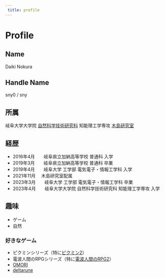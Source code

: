 ```yaml
---
 title: profile
---
```

<div style={{ textAlign: 'center' }}>

# Profile

</div>

## Name 
Daiki Nokura

## Handle Name
sny0 / sny

## 所属
岐阜大学大学院 [自然科学技術研究科](https://gnst.gifu-u.ac.jp/) 知能理工学専攻 [木島研究室](http://www.kzm.info.gifu-u.ac.jp/)

## 経歴
- 2016年4月　　岐阜県立加納高等学校 普通科 入学
- 2019年3月　　岐阜県立加納高等学校 普通科 卒業
- 2019年4月　　岐阜大学 工学部 電気電子・情報工学科 入学
- 2021年11月　 木島研究室配属
- 2023年3月　　岐阜大学 工学部 電気電子・情報工学科 卒業
- 2023年4月　　岐阜大学大学院 自然科学技術研究科 知能理工学専攻 入学

## 趣味
- ゲーム
- 自然

### 好きなゲーム
- ピクミンシリーズ（特に[ピクミン2](https://www.nintendo.co.jp/ngc/gpvj/)）
- 電波人間のRPGシリーズ（特に[電波人間のRPG2](https://www.denpaningen.jp/series/2nd.html)）
- [OMORI](https://www.omori-game.com/en)
- [deltarune](https://deltarune.com/)